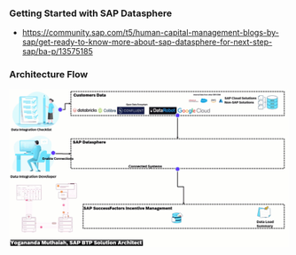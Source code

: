

### Getting Started with SAP Datasphere
* https://community.sap.com/t5/human-capital-management-blogs-by-sap/get-ready-to-know-more-about-sap-datasphere-for-next-step-sap/ba-p/13575185
  
### Architecture Flow
![image](https://github.com/yogananda-muthaiah/SAP-Sucessfactors-Incentive-Management/blob/main/Integrations/Datasphere/2024-03-18_13-17-35.gif)
